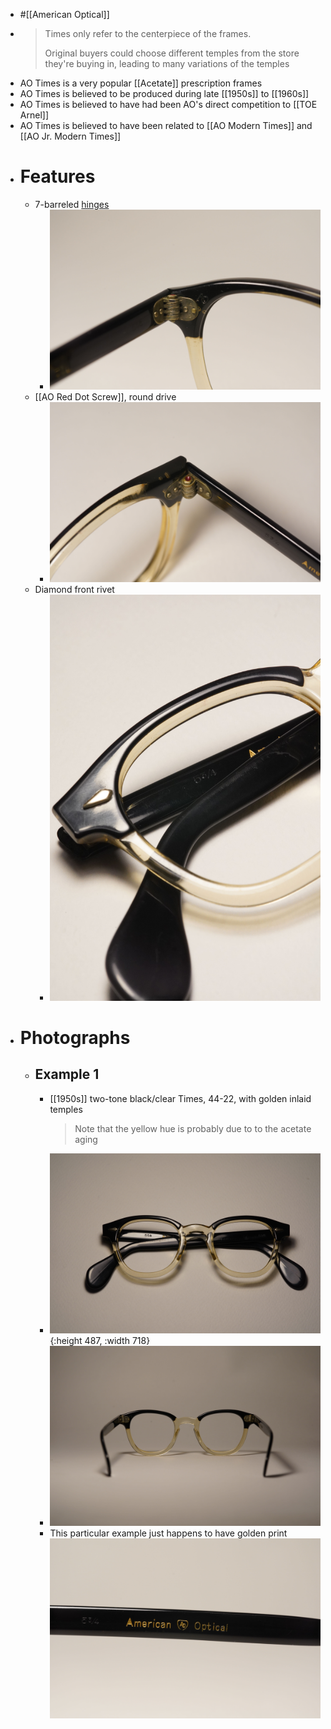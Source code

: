 - #[[American Optical]]
- > Times only refer to the centerpiece of the frames.
  >
  > Original buyers could choose different temples from the store they're buying in, leading to many variations of the temples
- AO Times is a very popular [[Acetate]] prescription frames
- AO Times is believed to be produced during late [[1950s]] to [[1960s]]
- AO Times is believed to have had been AO's direct competition to [[TOE Arnel]]
- AO Times is believed to have been related to [[AO Modern Times]] and [[AO Jr. Modern Times]]
- # Features
	- 7-barreled [hinges]([[Hinge]])
		- ![DSC00050.jpg](../assets/DSC00050_1743875313047_0.jpg)
	- [[AO Red Dot Screw]], round drive
		- ![DSC00049.jpg](../assets/DSC00049_1743875334836_0.jpg)
	- Diamond front rivet
		- ![DSC00061.jpg](../assets/DSC00061_1743875493563_0.jpg)
- # Photographs
	- ## Example 1
		- [[1950s]] two-tone black/clear Times, 44-22, with golden inlaid temples
		  > Note that the yellow hue is probably due to to the acetate aging
		- ![DSC00063.jpg](../assets/DSC00063_1743875357044_0.jpg){:height 487, :width 718}
		- ![DSC00048.jpg](../assets/DSC00048_1743875398276_0.jpg)
		- This particular example just happens to have golden print ![DSC00046.jpg](../assets/DSC00046_1743875409890_0.jpg)